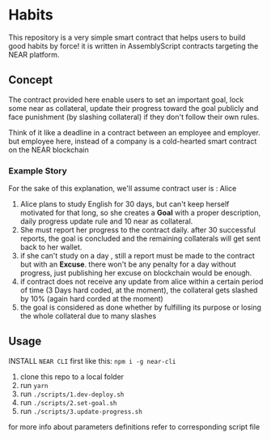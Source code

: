 # Habits

This repository is a very simple smart contract that helps users to build good habits by force! it is written in AssemblyScript contracts targeting the NEAR platform.

## Concept

The contract provided here enable users to set an important goal, lock some near as collateral, update their progress toward the goal 
publicly and face punishment (by slashing collateral) if they don't follow their own rules. 

Think of it like a deadline in a contract between an employee and employer. but employee here, instead of a company is a cold-hearted 
smart contract on the NEAR blockchain

### Example Story

For the sake of this explanation, we'll assume contract user is : Alice

1. Alice plans to study English for 30 days, but can't keep herself motivated for that long, so she creates a **Goal** with a proper description, daily progress update rule and 10 near as collateral.
2. She must report her progress to the contract daily. after 30 successful reports, the goal is concluded and the remaining collaterals will get sent back to her wallet.
3. if she can't study on a day , still a report must be made to the contract but with an **Excuse**. there won't be any penalty for a day without progress, just publishing her excuse on blockchain would be enough.
4. if contract does not receive any update from alice within a certain period of time (3 Days hard coded, at the moment), the collateral gets slashed by 10% (again hard corded at the moment)
5. the goal is considered as done whether by fulfilling its purpose or losing the whole collateral due to many slashes

## Usage

INSTALL `NEAR CLI` first like this: `npm i -g near-cli`

1. clone this repo to a local folder
2. run `yarn`
3. run `./scripts/1.dev-deploy.sh`
4. run `./scripts/2.set-goal.sh`
5. run `./scripts/3.update-progress.sh`

for more info about parameters definitions refer to corresponding script file

